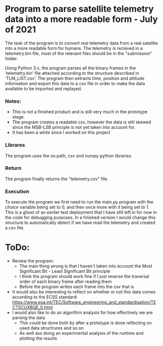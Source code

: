 # Program to parse satellite telemetry data into a more readable form - July of 2021
The task of the program is to convert real telemetry data from a real satellite into a more readable form for humans.
The telemetry is recieved in a telemetry.bin file, most of the relevant files should be in the "submission" folder. 

Using Python 3.x, the program parses all the binary frames in the ‘telemetry.bin’ file attached according to the structure described in ‘TLM_LIST.csv’. 
The program then extracts time, position and attitude information and export this data to a csv file in order to make the data available to be imported and replayed.  

### Notes: 
- This is not a finished product and is still very much in the prototype stage.
- The program creates a readable csv, however the data is still skewed since the MSB-LSB principle is not yet taken into account for.
- It has been a while since I worked on this project

### Librares
The program uses the os.path, csv and numpy python libraries.

### Return
The program finally returns the "telemetry.csv" file.

### Execution
To execute the program we first need to run the main.py program with the *choice* variable being set to 0, and then once more with it being set to 1. This is a ghost of an earlier test deployment that I have still left in for now in the code for debugging purposes. In a finished version I would change this structure to automatically detect if we have read the telemetry and created a csv file.

# ToDo:
* Review the program:
  * The main thing wrong is that I haven't taken into account the Most Significant Bit - Least Significant Bit principle
  * I think the program should work fine if I just reverse the traversal order of each binary frame after reading them
  * Before the program writes each frame into the csv that is
* It would also be interesting to reflect on whether or not this data comes according to the ECSS standard: https://www.esa.int/TEC/Software_engineering_and_standardisation/TECT5CUXBQE_0.html
* I would also like to do an algorithm analysis for how effectively we are parsing the data
  * This could be done both by after a prototype is done reflecting on used data structrures and so on
  * As well ass doing an experimental analysis of the runtime and plotting the results

